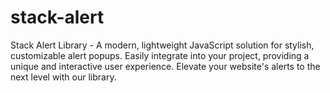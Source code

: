 # stack-alert
Stack Alert Library - A modern, lightweight JavaScript solution for stylish, customizable alert popups. Easily integrate into your project, providing a unique and interactive user experience. Elevate your website's alerts to the next level with our library.
